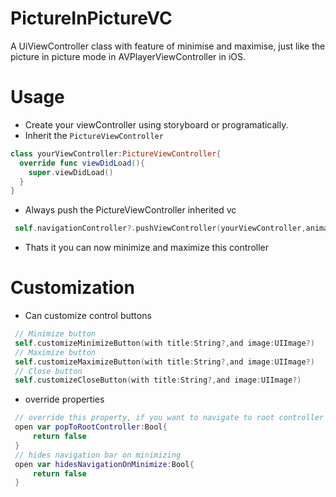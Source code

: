 # PictureInPictureVC
A UiViewController class with feature of minimise and maximise, just like the picture in picture mode in AVPlayerViewController in iOS.

# Usage
- Create your viewController using storyboard or programatically.
- Inherit the `PictureViewController`
```swift
class yourViewController:PictureViewController{
  override func viewDidLoad(){
    super.viewDidLoad()
  }
}
```
- Always push the PictureViewController inherited vc
```swift
 self.navigationController?.pushViewController(yourViewController,animated:true)
 ```
- Thats it you can now minimize and maximize this controller

# Customization
- Can customize control buttons
```swift
 // Minimize button
 self.customizeMinimizeButton(with title:String?,and image:UIImage?)
 // Maximize button
 self.customizeMaximizeButton(with title:String?,and image:UIImage?)
 // Close button
 self.customizeCloseButton(with title:String?,and image:UIImage?)
 ```
- override properties
```swift
 // override this property, if you want to navigate to root controller on minimize.
 open var popToRootController:Bool{
     return false
 }
 // hides navigation bar on minimizing
 open var hidesNavigationOnMinimize:Bool{
     return false
 }
```
 
